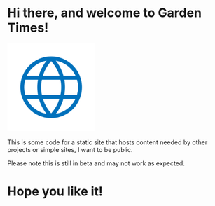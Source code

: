 # Hi there, and welcome to Garden Times!

<img src="/logo.png" width="200px" heigh="200px" alt="The garden Times Logo">

This is some code for a static site that hosts content needed 
by other projects or simple sites, I want to be public.

Please note this is still in beta  and may not work as expected.

# Hope you like it!

